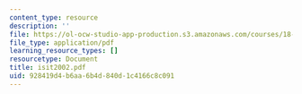 ```yaml
---
content_type: resource
description: ''
file: https://ol-ocw-studio-app-production.s3.amazonaws.com/courses/18-996-random-matrix-theory-and-its-applications-spring-2004/928419d4b6aa6b4d840d1c4166c8c091_isit2002.pdf
file_type: application/pdf
learning_resource_types: []
resourcetype: Document
title: isit2002.pdf
uid: 928419d4-b6aa-6b4d-840d-1c4166c8c091
---
```


